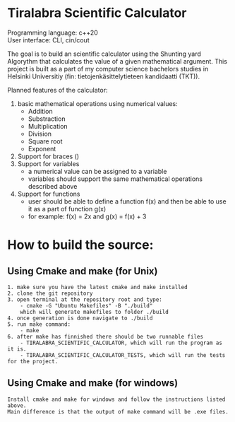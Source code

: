 # Tiralabra Scientific Calculator

Programming language: c++20  
User interface: CLI, cin/cout

The goal is to build an scientific calculator using the Shunting yard Algorythm that calculates the value of a given mathematical argument.
This project is built as a part of my computer science bachelors studies in Helsinki Universitiy (fin: tietojenkäsittelytieteen kandidaatti (TKT)).

Planned features of the calculator:

1. basic mathematical operations using numerical values:
    - Addition
    - Substraction
    - Multiplication
    - Division
    - Square root
    - Exponent
2. Support for braces ()
3. Support for variables
    - a numerical value can be assigned to a variable
    - variables should support the same mathematical operations described above
4. Support for functions
    - user should be able to define a function f(x) and then be able to use it as a part of function g(x)
    - for example: f(x) = 2x and g(x) = f(x) + 3
# How to build the source:

## Using Cmake and make (for Unix)
    1. make sure you have the latest cmake and make installed
    2. clone the git repository
    3. open terminal at the repository root and type: 
        - cmake -G "Ubuntu Makefiles" -B "./build"
        which will generate makefiles to folder ./build
    4. once generation is done navigate to ./build
    5. run make command:
        - make
    6. after make has finnished there should be two runnable files
        - TIRALABRA_SCIENTIFIC_CALCULATOR, which will run the program as it is.
        - TIRALABRA_SCIENTIFIC_CALCULATOR_TESTS, which will run the tests for the project.
## Using Cmake and make (for windows)
    Install cmake and make for windows and follow the instructions listed above. 
    Main difference is that the output of make command will be .exe files.
